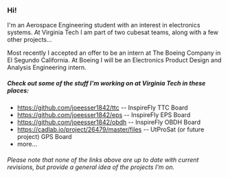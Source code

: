 ### Hi! 
I'm an Aerospace Engineering student with an interest in electronics systems. At Virginia Tech I am part of two cubesat teams, along with a few other projects... <br>

Most recently I accepted an offer to be an intern at The Boeing Company in El Segundo California. At Boeing I will be an Electronics Product Design and Analysis Engineering intern.
##### Check out some of the stuff I'm working on at Virginia Tech in these places:
+ https://github.com/joeesser1842/ttc -- InspireFly TTC Board <br>
+ https://github.com/joeesser1842/eps -- InspireFly EPS Board <br>
+ https://github.com/joeesser1842/obdh -- InspireFly OBDH Board<br>
+ https://cadlab.io/project/26479/master/files -- UtProSat (or future project) GPS Board <br>
+ more... <br>
###### Please note that none of the links above are up to date with current revisions, but provide a general idea of the projects I'm on.

<!--
**TimothyMcEvoy/TimothyMcEvoy** is a ✨ _special_ ✨ repository because its `README.md` (this file) appears on your GitHub profile.

Here are some ideas to get you started:

- 🔭 I’m currently working on ...
- 🌱 I’m currently learning ...
- 👯 I’m looking to collaborate on ...
- 🤔 I’m looking for help with ...
- 💬 Ask me about ...
- 📫 How to reach me: ...
- 😄 Pronouns: ...
- ⚡ Fun fact: ...
-->
